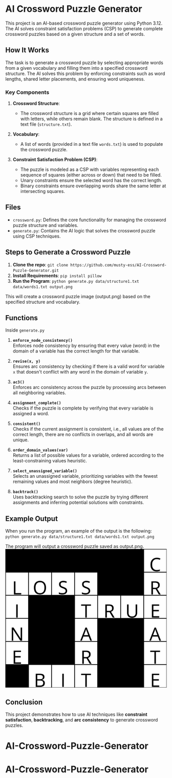 # AI Crossword Puzzle Generator

This project is an AI-based crossword puzzle generator using Python 3.12. The AI solves constraint satisfaction problems (CSP) to generate complete crossword puzzles based on a given structure and a set of words.

## How It Works

The task is to generate a crossword puzzle by selecting appropriate words from a given vocabulary and filling them into a specified crossword structure. The AI solves this problem by enforcing constraints such as word lengths, shared letter placements, and ensuring word uniqueness.

### Key Components

1. **Crossword Structure**: 
   - The crossword structure is a grid where certain squares are filled with letters, while others remain blank. The structure is defined in a text file (`structure.txt`).
   
2. **Vocabulary**: 
   - A list of words (provided in a text file `words.txt`) is used to populate the crossword puzzle.

3. **Constraint Satisfaction Problem (CSP)**:
   - The puzzle is modeled as a CSP with variables representing each sequence of squares (either across or down) that need to be filled.
   - Unary constraints ensure the selected word has the correct length.
   - Binary constraints ensure overlapping words share the same letter at intersecting squares.

## Files

- `crossword.py`: Defines the core functionality for managing the crossword puzzle structure and variables.
- `generate.py`: Contains the AI logic that solves the crossword puzzle using CSP techniques.

## Steps to Generate a Crossword Puzzle
1. **Clone the repo**: `git clone https://github.com/musty-ess/AI-Crossword-Puzzle-Generator.git`
1. **Install Requirements**: `pip install pillow`
2. **Run the Program**: `python generate.py data/structure1.txt data/words1.txt output.png`

This will create a crossword puzzle image (output.png) based on the specified structure and vocabulary.

## Functions
Inside `generate.py`

1. **`enforce_node_consistency()`**  
   Enforces node consistency by ensuring that every value (word) in the domain of a variable has the correct length for that variable.

2. **`revise(x, y)`**  
   Ensures arc consistency by checking if there is a valid word for variable `x` that doesn't conflict with any word in the domain of variable `y`.

3. **`ac3()`**  
   Enforces arc consistency across the puzzle by processing arcs between all neighboring variables.

4. **`assignment_complete()`**  
   Checks if the puzzle is complete by verifying that every variable is assigned a word.

5. **`consistent()`**  
   Checks if the current assignment is consistent, i.e., all values are of the correct length, there are no conflicts in overlaps, and all words are unique.

6. **`order_domain_values(var)`**  
   Returns a list of possible values for a variable, ordered according to the least-constraining values heuristic.

7. **`select_unassigned_variable()`**  
   Selects an unassigned variable, prioritizing variables with the fewest remaining values and most neighbors (degree heuristic).

8. **`backtrack()`**  
   Uses backtracking search to solve the puzzle by trying different assignments and inferring potential solutions with constraints.

## Example Output
When you run the program, an example of the output is the following: `python generate.py data/structure1.txt data/words1.txt output.png`

The program will output a crossword puzzle saved as output.png.
![Output Image](output.png)

## Conclusion
This project demonstrates how to use AI techniques like **constraint satisfaction**, **backtracking**, and **arc consistency** to generate crossword puzzles.
# AI-Crossword-Puzzle-Generator
# AI-Crossword-Puzzle-Generator
